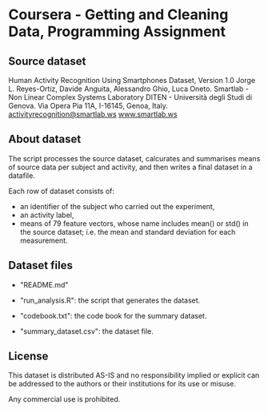 # Coursera - Getting and Cleaning Data, Programming Assignment

## Source dataset
Human Activity Recognition Using Smartphones Dataset, Version 1.0
Jorge L. Reyes-Ortiz, Davide Anguita, Alessandro Ghio, Luca Oneto.
Smartlab - Non Linear Complex Systems Laboratory
DITEN - Università degli Studi di Genova.
Via Opera Pia 11A, I-16145, Genoa, Italy.
activityrecognition@smartlab.ws
www.smartlab.ws


## About dataset 
The script processes the source dataset, calcurates and summarises means of 
source data per subject and activity, and then writes a final dataset in a 
datafile.  

Each row of dataset consists of:
- an identifier of the subject who carried out the experiment,
- an activity label,
- means of 79 feature vectors, whose name includes mean() or std() in the 
source dataset; i.e. the mean and standard deviation for each measurement.


## Dataset files

- "README.md"

- "run_analysis.R": the script that generates the dataset.

- "codebook.txt": the code book for the summary dataset.

- "summary_dataset.csv": the dataset file. 


## License
This dataset is distributed AS-IS and no responsibility implied or explicit can 
be addressed to the authors or their institutions for its use or misuse.

Any commercial use is prohibited.
